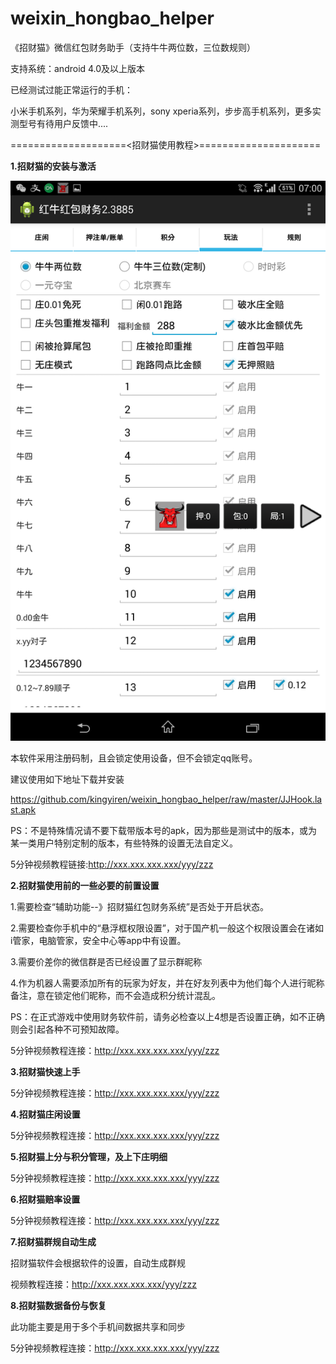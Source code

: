 # weixin_hongbao_helper
《招财猫》微信红包财务助手（支持牛牛两位数，三位数规则）

支持系统：android 4.0及以上版本

已经测试过能正常运行的手机：

小米手机系列，华为荣耀手机系列，sony xperia系列，步步高手机系列，更多实测型号有待用户反馈中....

====================<招财猫使用教程>=====================

<b>1.招财猫的安装与激活</b>

<img src="https://github.com/kingyiren/weixin_hongbao_helper/raw/master/screenshots/Screenshot_2016-08-29-07-00-54.png"/>

本软件采用注册码制，且会锁定使用设备，但不会锁定qq账号。

建议使用如下地址下载并安装
  
https://github.com/kingyiren/weixin_hongbao_helper/raw/master/JJHook.last.apk
  
PS：不是特殊情况请不要下载带版本号的apk，因为那些是测试中的版本，或为某一类用户特别定制的版本，有些特殊的设置无法自定义。
  
5分钟视频教程链接:http://xxx.xxx.xxx.xxx/yyy/zzz

<b>2.招财猫使用前的一些必要的前置设置</b>

1.需要检查“辅助功能--》招财猫红包财务系统”是否处于开启状态。

2.需要检查你手机中的“悬浮框权限设置”，对于国产机一般这个权限设置会在诸如i管家，电脑管家，安全中心等app中有设置。

3.需要价差你的微信群是否已经设置了显示群昵称

4.作为机器人需要添加所有的玩家为好友，并在好友列表中为他们每个人进行昵称备注，意在锁定他们昵称，而不会造成积分统计混乱。

PS：在正式游戏中使用财务软件前，请务必检查以上4想是否设置正确，如不正确则会引起各种不可预知故障。

5分钟视频教程连接：http://xxx.xxx.xxx.xxx/yyy/zzz

<b>3.招财猫快速上手</b>

5分钟视频教程连接：http://xxx.xxx.xxx.xxx/yyy/zzz

<b>4.招财猫庄闲设置</b>

5分钟视频教程连接：http://xxx.xxx.xxx.xxx/yyy/zzz

<b>5.招财猫上分与积分管理，及上下庄明细</b>

5分钟视频教程连接：http://xxx.xxx.xxx.xxx/yyy/zzz

<b>6.招财猫赔率设置</b>

5分钟视频教程连接：http://xxx.xxx.xxx.xxx/yyy/zzz

<b>7.招财猫群规自动生成</b>

招财猫软件会根据软件的设置，自动生成群规

视频教程连接：http://xxx.xxx.xxx.xxx/yyy/zzz

<b>8.招财猫数据备份与恢复</b>

此功能主要是用于多个手机间数据共享和同步

5分钟视频教程连接：http://xxx.xxx.xxx.xxx/yyy/zzz


